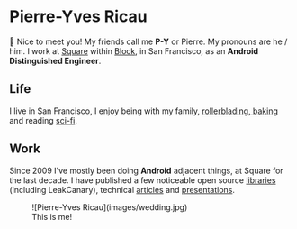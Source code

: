 # Pierre-Yves Ricau

:wave: Nice to meet you! My friends call me **P-Y** or Pierre. My pronouns are he / him. I work at [Square](http://squareup.com/) within [Block](https://block.xyz/), in San Francisco, as an **Android Distinguished Engineer**.

## Life


I live in San Francisco, I enjoy being with my family, [rollerblading, baking](https://www.instagram.com/py.ricau/) and reading [sci-fi](https://twitter.com/Piwai/status/1180292158361747456).

## Work

Since 2009 I've mostly been doing **Android** adjacent things, at Square for the last decade. I have published a few noticeable open source [libraries](open_source.md) (including LeakCanary), technical [articles](articles.md) and [presentations](public_speaking.md).

<figure markdown>
  ![Pierre-Yves Ricau](images/wedding.jpg)
  <figcaption>This is me!</figcaption>
</figure>
